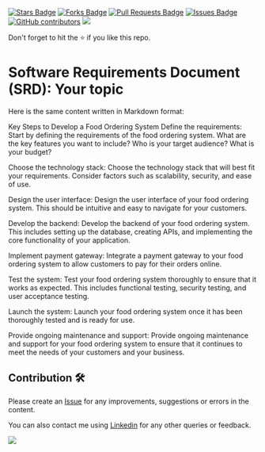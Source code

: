 <a href="https://github.com/drshahizan/software-engineering/stargazers"><img src="https://img.shields.io/github/stars/drshahizan/software-engineering" alt="Stars Badge"/></a>
<a href="https://github.com/drshahizan/software-engineering/network/members"><img src="https://img.shields.io/github/forks/drshahizan/software-engineering" alt="Forks Badge"/></a>
<a href="https://github.com/drshahizan/software-engineering/pulls"><img src="https://img.shields.io/github/issues-pr/drshahizan/software-engineering" alt="Pull Requests Badge"/></a>
<a href="https://github.com/drshahizan/software-engineering"><img src="https://img.shields.io/github/issues/drshahizan/software-engineering" alt="Issues Badge"/></a>
<a href="https://github.com/drshahizan/software-engineering/graphs/contributors"><img alt="GitHub contributors" src="https://img.shields.io/github/contributors/drshahizan/software-engineering?color=2b9348"></a>
![](https://visitor-badge.glitch.me/badge?page_id=drshahizan/software-engineering)

Don't forget to hit the :star: if you like this repo.

# Software Requirements Document (SRD): Your topic
Here is the same content written in Markdown format:

Key Steps to Develop a Food Ordering System
Define the requirements: Start by defining the requirements of the food ordering system. What are the key features you want to include? Who is your target audience? What is your budget?

Choose the technology stack: Choose the technology stack that will best fit your requirements. Consider factors such as scalability, security, and ease of use.

Design the user interface: Design the user interface of your food ordering system. This should be intuitive and easy to navigate for your customers.

Develop the backend: Develop the backend of your food ordering system. This includes setting up the database, creating APIs, and implementing the core functionality of your application.

Implement payment gateway: Integrate a payment gateway to your food ordering system to allow customers to pay for their orders online.

Test the system: Test your food ordering system thoroughly to ensure that it works as expected. This includes functional testing, security testing, and user acceptance testing.

Launch the system: Launch your food ordering system once it has been thoroughly tested and is ready for use.

Provide ongoing maintenance and support: Provide ongoing maintenance and support for your food ordering system to ensure that it continues to meet the needs of your customers and your business.


## Contribution 🛠️
Please create an [Issue](https://github.com/drshahizan/software-engineering/issues) for any improvements, suggestions or errors in the content.

You can also contact me using [Linkedin](https://www.linkedin.com/in/drshahizan/) for any other queries or feedback.

![](https://visitor-badge.glitch.me/badge?page_id=drshahizan)



